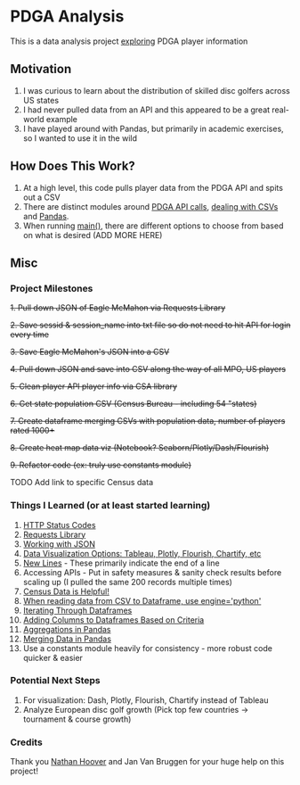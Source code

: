 # PDGA Analysis
This is a data analysis project
[exploring](https://public.tableau.com/profile/beau5312#!/vizhome/USDiscGolfExploration/Density)
PDGA player information

## Motivation
1. I was curious to learn about the distribution of skilled disc golfers across US states
2. I had never pulled data from an API and this appeared to be a great real-world example
3. I have played around with Pandas, but primarily in academic exercises, so I wanted to use it in the wild

## How Does This Work?
1. At a high level, this code pulls player data from the PDGA API and spits out a CSV
2. There are distinct modules around [PDGA API calls](https://github.com/greenbean1/pdga-analysis/blob/main/api_calls.py),
   [dealing with CSVs](https://github.com/greenbean1/pdga-analysis/blob/main/csv_functions.py) and 
   [Pandas](https://github.com/greenbean1/pdga-analysis/blob/main/dataframes.py).
3. When running [main()](https://github.com/greenbean1/pdga-analysis/blob/main/main.py), 
   there are different options to choose from based on what is desired (ADD MORE HERE)
   
## Misc

### Project Milestones
~~1. Pull down JSON of Eagle McMahon via Requests Library~~

~~2. Save sessid & session_name into txt file so do not need to hit API for login every time~~

~~3. Save Eagle McMahon's JSON into a CSV~~

~~4. Pull down JSON and save into CSV along the way of all MPO, US players~~

~~5. Clean player API player info via CSA library~~

~~6. Get state population CSV (Census Bureau - including 54 "states)~~

~~7. Create dataframe merging CSVs with population data, number of players rated 1000+~~

~~8. Create heat map data viz (Notebook? Seaborn/Plotly/Dash/Flourish)~~

~~9. Refactor code (ex: truly use constants module)~~

TODO Add link to specific Census data
### Things I Learned (or at least started learning)
1. [HTTP Status Codes](https://www.restapitutorial.com/httpstatuscodes.html)
2. [Requests Library](https://requests.readthedocs.io/en/master/)
3. [Working with JSON](https://www.geeksforgeeks.org/convert-json-to-csv-in-python/)
4. [Data Visualization Options: Tableau, Plotly, Flourish, Chartify, etc](https://spatialvision.com.au/blog-8-of-the-best-data-visualisation-platforms/)
5. [New Lines](https://www.freecodecamp.org/news/python-new-line-and-how-to-python-print-without-a-newline/) - These primarily indicate the end of a line
6. Accessing APIs - Put in safety measures & sanity check results before scaling up (I pulled the same 200 records multiple times)
7. [Census Data is Helpful!](https://www.census.gov/newsroom/press-kits/2019/national-state-estimates.html)
8. [When reading data from CSV to Dataframe, use engine='python'](https://www.shanelynn.ie/python-pandas-read_csv-load-data-from-csv-files/)
9. [Iterating Through Dataframes](https://thispointer.com/pandas-6-different-ways-to-iterate-over-rows-in-a-dataframe-update-while-iterating-row-by-row/)
10. [Adding Columns to Dataframes Based on Criteria](https://www.dataquest.io/blog/tutorial-add-column-pandas-dataframe-based-on-if-else-condition/)
11. [Aggregations in Pandas](https://www.shanelynn.ie/summarising-aggregation-and-grouping-data-in-python-pandas/#a-sample-dataframe)
12. [Merging Data in Pandas](https://www.tutorialspoint.com/python_pandas/python_pandas_merging_joining.htm)
13. Use a constants module heavily for consistency - more robust code quicker & easier

### Potential Next Steps
1. For visualization: Dash, Plotly, Flourish, Chartify instead of Tableau
2. Analyze European disc golf growth (Pick top few countries -> tournament & course growth)

### Credits
Thank you [Nathan Hoover](https://github.com/nhoover) and Jan Van Bruggen for your huge help on this project!